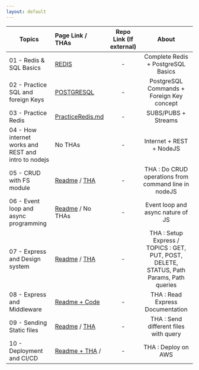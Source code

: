 ```yaml
---
layout: default
---
```


| Topics                                               | Page Link / THAs                                                                                                                                    | Repo Link (If external) |                                          About                                           |
| ---------------------------------------------------- | :-------------------------------------------------------------------------------------------------------------------------------------------------- | :---------------------: | :--------------------------------------------------------------------------------------: |
| 01 - Redis & SQL Basics                              | [REDIS](/links/day1/REDIS.md)                                                                                                                       |            -            |                            Complete Redis + PostgreSQL Basics                            |
| 02 - Practice SQL and foreign Keys                   | [POSTGRESQL](/links/day2/POSTGRESQL.md)                                                                                                             |            -            |                        PostgreSQL Commands + Foreign Key concept                         |
| 03 - Practice Redis                                  | [PracticeRedis.md](/links/day3/practiceredis.md)                                                                                                    |            -            |                                   SUBS/PUBS + Streams                                    |
| 04 - How internet works and REST and intro to nodejs | No THAs                                                                                                                                             |            -            |                                 Internet + REST + NodeJS                                 |
| 05 - CRUD with FS module                             | [Readme](/links/day5/README.md) / [THA](https://github.com/thedeepakchaturvedi/Devsnest-Backend/tree/main/05%20-%20CRUD%20with%20fs%20module/THA)   |            -            |                   THA : Do CRUD operations from command line in nodeJS                   |
| 06 - Event loop and async programming                | [Readme](/links/day6/README.md) / No THAs                                                                                                           |            -            |                            Event loop and async nature of JS                             |
| 07 - Express and Design system                       | [Readme](/links/day7/README.md) / [THA](https://github.com/thedeepakchaturvedi/Devsnest-Backend/tree/main/07%20-%20Express%20and%20Design%20system) |            -            | THA : Setup Express / TOPICS : GET, PUT, POST, DELETE, STATUS, Path Params, Path queries |
| 08 - Express and Middleware                          | [Readme + Code](/links/day8/README.md)                                                                                                              |            -            |                             THA : Read Express Documentation                             |
| 09 - Sending Static files                            | [Readme](/links/day9/README.md) / [THA](https://github.com/thedeepakchaturvedi/Devsnest-Backend/tree/main/09%20-%20Sending%20Static%20files/THA)    |            -            |                          THA : Send different files with query                           |
| 10 - Deployment and CI/CD                            | [Readme + THA](/links/day10/README.md) /                                                                                                            |            -            |                                   THA : Deploy on AWS                                    |
